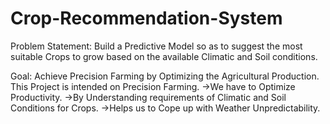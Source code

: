# Crop-Recommendation-System
Problem Statement: Build a Predictive Model so as to suggest the most suitable Crops to grow based on the available Climatic and Soil conditions.

Goal: Achieve Precision Farming by Optimizing the Agricultural Production.
This Project is intended on Precision Farming.
->We have to Optimize Productivity.
->By Understanding requirements of Climatic and Soil Conditions for Crops.
->Helps us to Cope up with Weather Unpredictability.
